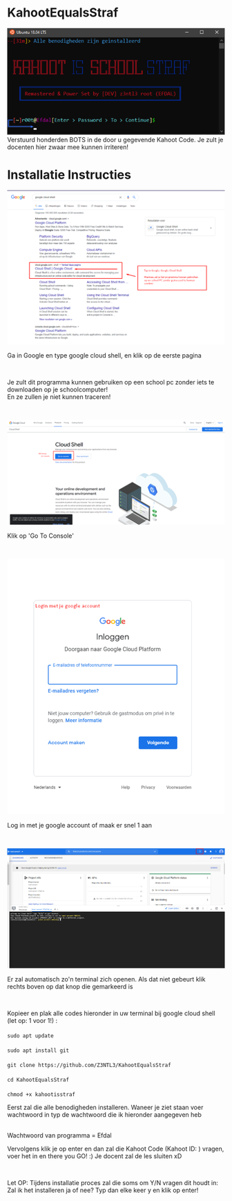 # KahootEqualsStraf
![Screenshot](software.png)<br>
Verstuurd honderden BOTS in de door u gegevende Kahoot Code. Je zult je docenten hier zwaar mee kunnen irriteren!

# Installatie Instructies
![Screenshot](tutorial1.png)<br>
<p> Ga in Google en type google cloud shell, en klik op de eerste pagina</p><br>
<p> Je zult dit programma kunnen gebruiken op een school pc zonder iets te downloaden op je schoolcomputer!<br>
  En ze zullen je niet kunnen traceren!</p><br>
  
  ![Screenshot](tutorial2.png)
  <p> Klik op 'Go To Console'</p><br>
  
  ![Screenshot](tutorial3.png)
  <p> Log in met je google account of maak er snel 1 aan</p><br>
  
  ![Screenshot](tutorial4.png)
  <p> Er zal automatisch zo'n terminal zich openen. Als dat niet gebeurt klik rechts boven op dat knop die gemarkeerd is</p> <br>
  
  <p> Kopieer en plak alle codes hieronder in uw terminal bij google cloud shell (let op: 1 voor 1!) : <br><br><code>sudo apt update</code> <br><br>
  <code>sudo apt install git</code><br><br>
  <code>git clone https://github.com/Z3NTL3/KahootEqualsStraf</code><br><br>
  <code>cd KahootEqualsStraf</code><br><br>
  <code>chmod +x kahootisstraf</code><br>


  <p>Eerst zal die alle benodigheden installeren. Waneer je ziet staan voer wachtwoord in typ de wachtwoord die ik hieronder aangegeven heb</p><br>
  Wachtwoord van programma = Efdal
  <br><p> Vervolgens klik je op enter en dan zal die Kahoot Code (Kahoot ID: ) vragen, voer het in en there you GO! :) Je docent zal de les sluiten xD</p><br>
  
  <p> Let OP: Tijdens installatie proces zal die soms om Y/N vragen dit houdt in: Zal ik het installeren ja of nee? Typ dan elke keer y en klik op enter!</p>
  
